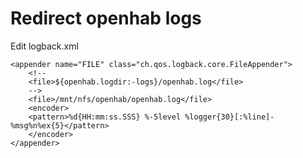 Redirect openhab logs
=====================

Edit logback.xml

    <appender name="FILE" class="ch.qos.logback.core.FileAppender">
		<!--
		<file>${openhab.logdir:-logs}/openhab.log</file>
		-->
		<file>/mnt/nfs/openhab/openhab.log</file>
		<encoder>
		<pattern>%d{HH:mm:ss.SSS} %-5level %logger{30}[:%line]- %msg%n%ex{5}</pattern>
		</encoder>
    </appender>
